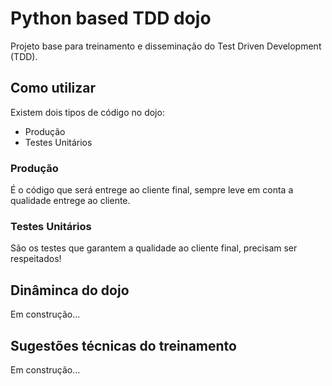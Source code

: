 # Python based TDD dojo

Projeto base para treinamento e disseminação do Test Driven Development (TDD).

## Como utilizar

Existem dois tipos de código no dojo:

 - Produção
 - Testes Unitários
 
### Produção

É o código que será entrege ao cliente final, sempre leve em conta a qualidade entrege ao cliente.

### Testes Unitários

São os testes que garantem a qualidade ao cliente final, precisam ser respeitados!

## Dinâminca do dojo

Em construção...

## Sugestões técnicas do treinamento

Em construção...
